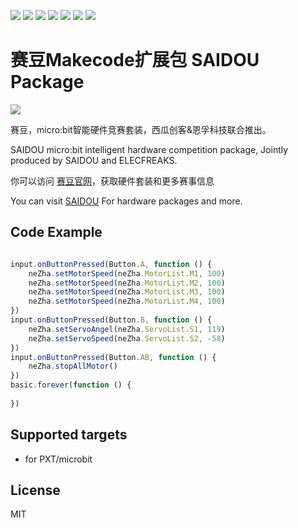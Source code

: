 ![](https://img.shields.io/badge/Plantfrom-Micro%3Abit-red) ![](https://img.shields.io/travis/com/elecfreaks/pxt-SAIDOU) ![](https://img.shields.io/github/v/release/elecfreaks/pxt-SAIDOU) ![](https://img.shields.io/github/last-commit/elecfreaks/pxt-SAIDOU) ![](https://img.shields.io/github/languages/top/elecfreaks/pxt-SAIDOU) ![](https://img.shields.io/github/issues/elecfreaks/pxt-SAIDOU) ![](https://img.shields.io/github/license/elecfreaks/pxt-SAIDOU) 

# 赛豆Makecode扩展包 SAIDOU Package

![](/SAIDOU.png/)

赛豆，micro:bit智能硬件竞赛套装，西瓜创客&恩孚科技联合推出。

SAIDOU micro:bit intelligent hardware competition package, Jointly produced by SAIDOU and ELECFREAKS.

你可以访问 [赛豆官网](https://www.saidou42.com)，获取硬件套装和更多赛事信息

You can visit [SAIDOU](https://www.saidou42.com) For hardware packages and more.

## Code Example
```JavaScript

input.onButtonPressed(Button.A, function () {
    neZha.setMotorSpeed(neZha.MotorList.M1, 100)
    neZha.setMotorSpeed(neZha.MotorList.M2, 100)
    neZha.setMotorSpeed(neZha.MotorList.M3, 100)
    neZha.setMotorSpeed(neZha.MotorList.M4, 100)
})
input.onButtonPressed(Button.B, function () {
    neZha.setServoAngel(neZha.ServoList.S1, 119)
    neZha.setServoSpeed(neZha.ServoList.S2, -58)
})
input.onButtonPressed(Button.AB, function () {
    neZha.stopAllMotor()
})
basic.forever(function () {
	
})

```
## Supported targets

* for PXT/microbit

## License
MIT

